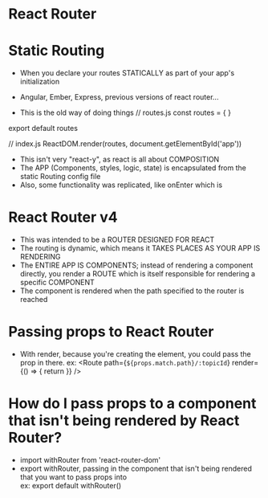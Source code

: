 # React Router

# Static Routing

- When you declare your routes STATICALLY as part of your app's initialization
- Angular, Ember, Express, previous versions of react router...

- This is the old way of doing things
  // routes.js
  const routes = {
  <Router>
  <Route path='/' component={Main}>
  <IndexRoute component={Home} />
  <Route path='playerOne' component={Prompt} />
  <Route onEnter={checkAuth} path='dashboard' component={Dashboard} />
  </Route>
  </Router>
  }

export default routes

// index.js
ReactDOM.render(routes, document.getElementById('app'))

- This isn't very "react-y", as react is all about COMPOSITION
- The APP (Components, styles, logic, state) is encapsulated from the static Routing config file
- Also, some functionality was replicated, like onEnter which is

# React Router v4

- This was intended to be a ROUTER DESIGNED FOR REACT
- The routing is dynamic, which means it TAKES PLACES AS YOUR APP IS RENDERING
- The ENTIRE APP IS COMPONENTS; instead of rendering a component directly, you render a ROUTE which is itself responsible for rendering a specific COMPONENT
- The component is rendered when the path specified to the router is reached

# Passing props to React Router

- With render, because you're creating the element, you could pass the prop in there.
  ex:
  <Route path={`${props.match.path}/:topicId`} render={() => {
  return <Topic name='tyler' />
  }} />

# How do I pass props to a component that isn't being rendered by React Router?

- import withRouter from 'react-router-dom'
- export withRouter, passing in the component that isn't being rendered that you want to pass props into  
  ex: export default withRouter(<component>)
